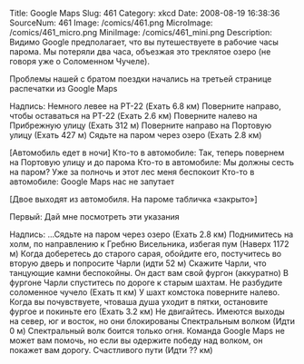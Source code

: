 Title: Google Maps 
Slug: 461 
Category: xkcd 
Date: 2008-08-19 16:38:36 
SourceNum: 461 
Image: /comics/461.png 
MicroImage: /comics/461_micro.png 
MiniImage: /comics/461_mini.png 
Description: Видимо Google предполагает, что вы путешествуете в рабочие часы парома. Мы потеряли два часа, объезжая это треклятое озеро (не говоря уже о Соломенном Чучеле). 

Проблемы нашей с братом поездки начались на третьей странице распечатки из Google Maps

Надпись:
Немного левее на PT-22 (Ехать 6.8 км)
Поверните направо, чтобы оставаться на PT-22 (Ехать 2.6 км)
Поверните налево на Прибрежную улицу (Ехать 312 м)
Поверните направо на Портовую улицу (Ехать 427 м)
Сядьте на паром через озеро (Ехать 2.8 км)

[Автомобиль едет в ночи]
Кто-то в автомобиле: Так, теперь повернем на Портовую улицу и до парома
Кто-то в автомобиле: Мы должны сесть на паром? Уже за полночь и этот лес меня беспокоит
Кто-то в автомобиле: Google Maps нас не запутает

[Двое выходят из автомобиля. На пароме табличка «закрыто»]

Первый: Дай мне посмотреть эти указания

Надпись:
...Сядьте на паром через озеро (Ехать 2.8 км)
Поднимитесь на холм, по направлению к Гребню Висельника, избегая пум (Наверх 1172 м)
Когда доберетесь до старого сарая, обойдите его, постучитесь во вторую дверь и попросите Чарли (идти 52 м)
Скажите Чарли, что танцующие камни беспокойны. Он даст вам свой фургон (аккуратно)
В фургоне Чарли спуститесь по дороге к старым шахтам. Не разбудите соломенное чучело (Ехать π км)
У шахт комстока поверните налево. Когда вы почувствуете, чтоваша душа уходит в пятки, остановите фургое и покиньте его (Ехать 3.2 км)
Не двигайтесь. Имеются выходы на север, юг и восток, но они блокированы Спектральным волком (Идти 0 м)
Спектральный волк боится только огня. Команда Google Maps не может вам помочь, но если вы одержите победу над волком, он покажет вам дорогу. Счастливого пути (Идти ?? км)